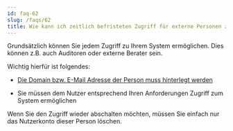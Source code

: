 ```yaml
---
id: faq-62
slug: /faqs/62
title: Wie kann ich zeitlich befristeten Zugriff für externe Personen z.B. Auditoren oder externe Berater einrichten
---
```

Grundsätzlich können Sie jedem Zugriff zu Ihrem System ermöglichen. Dies können z.B. auch Auditoren oder externe Berater sein.

Wichtig hierfür ist folgendes:

*   [Die Domain bzw. E-Mail Adresse der Person muss hinterlegt werden](https://support.qmbase.com/Account/findworkspace?returnUrl=/_admin/permissions/alloweddomains)

*   Sie müssen dem Nutzer entsprechend Ihren Anforderungen Zugriff zum System ermöglichen

Wenn Sie den Zugriff wieder abschalten möchten, müssen Sie einfach nur das Nutzerkonto dieser Person löschen.
